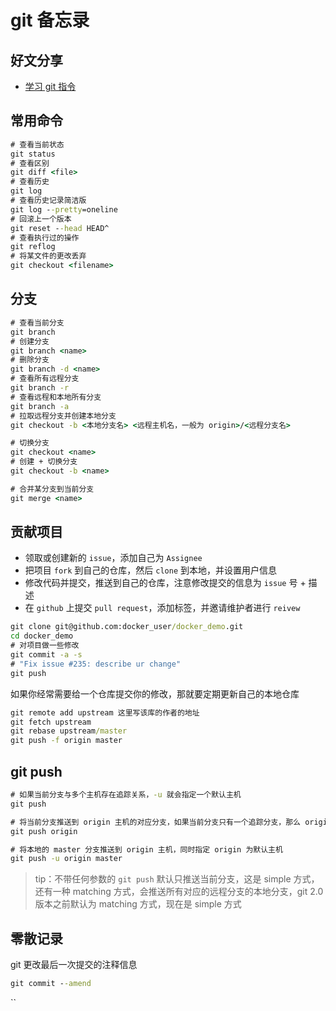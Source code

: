 # git 备忘录

## 好文分享

- [学习 git 指令](https://www.yiibai.com/git/git_push.html)

## 常用命令

```cmd
# 查看当前状态
git status
# 查看区别
git diff <file>
# 查看历史
git log
# 查看历史记录简洁版
git log --pretty=oneline
# 回滚上一个版本
git reset --head HEAD^
# 查看执行过的操作
git reflog
# 将某文件的更改丢弃
git checkout <filename>
```

## 分支

```cmd
# 查看当前分支
git branch
# 创建分支
git branch <name>
# 删除分支
git branch -d <name>
# 查看所有远程分支
git branch -r
# 查看远程和本地所有分支
git branch -a
# 拉取远程分支并创建本地分支
git checkout -b <本地分支名> <远程主机名，一般为 origin>/<远程分支名>

# 切换分支
git checkout <name>
# 创建 + 切换分支
git checkout -b <name>

# 合并某分支到当前分支
git merge <name>
```

## 贡献项目

- 领取或创建新的 `issue`，添加自己为 `Assignee`
- 把项目 `fork` 到自己的仓库，然后 `clone` 到本地，并设置用户信息
- 修改代码并提交，推送到自己的仓库，注意修改提交的信息为 `issue` 号 + 描述
- 在 `github` 上提交 `pull request`，添加标签，并邀请维护者进行 `reivew`

```cmd
git clone git@github.com:docker_user/docker_demo.git
cd docker_demo
# 对项目做一些修改
git commit -a -s
# "Fix issue #235: describe ur change"
git push
```

如果你经常需要给一个仓库提交你的修改，那就要定期更新自己的本地仓库

```cmd
git remote add upstream 这里写该库的作者的地址
git fetch upstream
git rebase upstream/master
git push -f origin master
```

## git push

```cmd
# 如果当前分支与多个主机存在追踪关系，-u 就会指定一个默认主机
git push

# 将当前分支推送到 origin 主机的对应分支，如果当前分支只有一个追踪分支，那么 origin 主机名也可以省略
git push origin

# 将本地的 master 分支推送到 origin 主机，同时指定 origin 为默认主机
git push -u origin master
```

> tip：不带任何参数的 `git push` 默认只推送当前分支，这是 simple 方式，还有一种 matching 方式，会推送所有对应的远程分支的本地分支，git 2.0 版本之前默认为 matching 方式，现在是 simple 方式

## 零散记录

git 更改最后一次提交的注释信息

```cmd
git commit --amend
```

``
